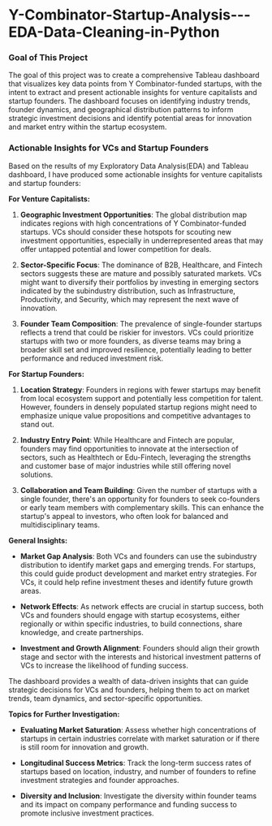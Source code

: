 # Y-Combinator-Startup-Analysis---EDA-Data-Cleaning-in-Python

### Goal of This Project
The goal of this project was to create a comprehensive Tableau dashboard that visualizes key data points from Y Combinator-funded startups, with the intent to extract and present actionable insights for venture capitalists and startup founders. The dashboard focuses on identifying industry trends, founder dynamics, and geographical distribution patterns to inform strategic investment decisions and identify potential areas for innovation and market entry within the startup ecosystem.



### Actionable Insights for VCs and Startup Founders
Based on the results of my Exploratory Data Analysis(EDA) and Tableau dashboard, I have produced some actionable insights for venture capitalists and startup founders:


**For Venture Capitalists:**

1. **Geographic Investment Opportunities**: The global distribution map indicates regions with high concentrations of Y Combinator-funded startups. VCs should consider these hotspots for scouting new investment opportunities, especially in underrepresented areas that may offer untapped potential and lower competition for deals.

2. **Sector-Specific Focus**: The dominance of B2B, Healthcare, and Fintech sectors suggests these are mature and possibly saturated markets. VCs might want to diversify their portfolios by investing in emerging sectors indicated by the subindustry distribution, such as Infrastructure, Productivity, and Security, which may represent the next wave of innovation.

3. **Founder Team Composition**: The prevalence of single-founder startups reflects a trend that could be riskier for investors. VCs could prioritize startups with two or more founders, as diverse teams may bring a broader skill set and improved resilience, potentially leading to better performance and reduced investment risk.



**For Startup Founders:**

1. **Location Strategy**: Founders in regions with fewer startups may benefit from local ecosystem support and potentially less competition for talent. However, founders in densely populated startup regions might need to emphasize unique value propositions and competitive advantages to stand out.

2. **Industry Entry Point**: While Healthcare and Fintech are popular, founders may find opportunities to innovate at the intersection of sectors, such as Healthtech or Edu-Fintech, leveraging the strengths and customer base of major industries while still offering novel solutions.

3. **Collaboration and Team Building**: Given the number of startups with a single founder, there's an opportunity for founders to seek co-founders or early team members with complementary skills. This can enhance the startup's appeal to investors, who often look for balanced and multidisciplinary teams.



**General Insights:**

- **Market Gap Analysis**: Both VCs and founders can use the subindustry distribution to identify market gaps and emerging trends. For startups, this could guide product development and market entry strategies. For VCs, it could help refine investment theses and identify future growth areas.

- **Network Effects**: As network effects are crucial in startup success, both VCs and founders should engage with startup ecosystems, either regionally or within specific industries, to build connections, share knowledge, and create partnerships.

- **Investment and Growth Alignment**: Founders should align their growth stage and sector with the interests and historical investment patterns of VCs to increase the likelihood of funding success.

The dashboard provides a wealth of data-driven insights that can guide strategic decisions for VCs and founders, helping them to act on market trends, team dynamics, and sector-specific opportunities.


**Topics for Further Investigation:**

- **Evaluating Market Saturation**: Assess whether high concentrations of startups in certain industries correlate with market saturation or if there is still room for innovation and growth.
  
- **Longitudinal Success Metrics**: Track the long-term success rates of startups based on location, industry, and number of founders to refine investment strategies and founder approaches.

- **Diversity and Inclusion**: Investigate the diversity within founder teams and its impact on company performance and funding success to promote inclusive investment practices.
